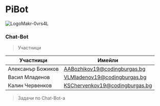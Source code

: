 # PiBot
![LogoMakr-0vrs4L](https://user-images.githubusercontent.com/63719298/108710690-131b7500-751d-11eb-977c-3fe90c4790fd.png)
### Chat-Bot

>Участници

Участници | Имейли
-------|------------
Алексанър Божиков | AABozhikov19@codingburgas.bg
Васил Младенов | VLMladenov19@codingburgas.bg 
Калин Червенков | KSChervenkov19@codingburgas.bg

>Задачи по Chat-Bot-a
